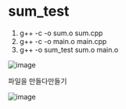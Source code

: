 # sum_test


1. g++ -c -o sum.o sum.cpp
2. g++ -c -o main.o main.cpp
3. g++ -o sum_test sum.o main.o

![image](https://user-images.githubusercontent.com/46625602/86987681-9330dc80-c1d1-11ea-8d9d-eddcce927449.png)

파일을 만들다만들기

![image](https://user-images.githubusercontent.com/46625602/86988285-dd668d80-c1d2-11ea-800a-b5a929649e3b.png)

